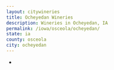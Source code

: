 ```yaml
---
layout: citywineries
title: Ocheyedan Wineries
description: Wineries in Ocheyedan, IA
permalink: /iowa/osceola/ocheyedan/
state: ia
county: osceola
city: ocheyedan
---
```

-
